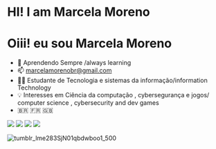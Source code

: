 # HI! I am Marcela Moreno 
# Oiii! eu sou Marcela Moreno 

- 🌱 Aprendendo Sempre /always learning
- 📫 marcelamorenobr@gmail.com
- 👩‍🎓 Estudante de Tecnologia e sistemas da informação/information Technology
- 💡 Interesses em Ciência da computação , cybersegurança e jogos/ computer science , cybersecurity and dev games
- 🇧🇷 🇫🇷 🇬🇧
</div>

<div> 
  <a href="https://instagram.com/marcelamrno" target="_blank"><img src="https://img.shields.io/badge/-Instagram-%23E4405F?style=for-the-badge&logo=instagram&logoColor=white" target="_blank"></a>
 <a href="https://discord.gg/marcelamm#2320" target="_blank"><img src="https://img.shields.io/badge/Discord-7289DA?style=for-the-badge&logo=discord&logoColor=white" target="_blank"></a> 
  <a href = "mailto:marcelamorenobr@gmail.com"><img src="https://img.shields.io/badge/-Gmail-%23333?style=for-the-badge&logo=gmail&logoColor=white" target="_blank"></a>
  <a href="https://www.linkedin.com/in/marcela-moreno-09871122a" target="_blank"><img src="https://img.shields.io/badge/-LinkedIn-%230077B5?style=for-the-badge&logo=linkedin&logoColor=white" target="_blank"></a> 
  
 
  
 
  ![tumblr_lme283SjN01qbdwboo1_500](https://user-images.githubusercontent.com/96259068/162643249-7d8dce79-ab20-4e14-9af0-a8a9eaa2e014.gif)

 </div>
 

  
